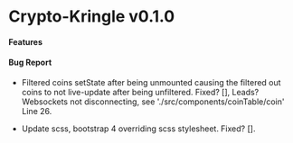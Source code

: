 # Crypto-Kringle v0.1.0

#### Features

#### Bug Report
* Filtered coins setState after being unmounted causing the filtered out coins to not live-update after being unfiltered. Fixed? [], Leads? Websockets not disconnecting, see './src/components/coinTable/coin' Line 26.

* Update scss, bootstrap 4 overriding scss stylesheet. Fixed? [].


